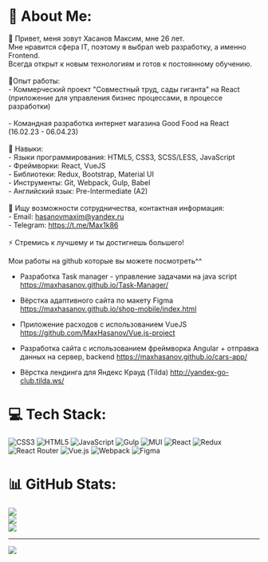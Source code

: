 # 💫 About Me:
💬 Привет, меня зовут Хасанов Максим, мне 26 лет.<br>     Мне нравится сфера IT, поэтому я выбрал web разработку, а именно Frontend. <br>      Всегда открыт к новым технологиям и готов к постоянному обучению.<br><br>🌱Опыт работы:<br> - Коммерческий проект "Совместный труд, сады гиганта" на React (приложение для управления бизнес процессами, в процессе разработки)<br> <br>- Командная разработка интернет магазина Good Food на React (16.02.23 - 06.04.23)<br> <br>👯 Навыки:<br>- Языки программирования: HTML5, CSS3, SCSS/LESS, JavaScript<br>- Фреймворки: React,  VueJS <br>- Библиотеки: Redux, Bootstrap, Material UI<br>- Инструменты: Git, Webpack, Gulp, Babel <br>- Английский язык: Pre-Intermediate (A2)<br><br>🤝 Ищу возможности сотрудничества, контактная информация:<br>- Email: hasanovmaxim@yandex.ru<br>- Telegram: https://t.me/Max1k86<br><br>⚡ Стремись к лучшему и ты достигнешь большего!


Мои работы на github которые вы можете посмотреть^^

- Разработка Task manager - управление задачами на java script
https://maxhasanov.github.io/Task-Manager/

- Вёрстка адаптивного сайта по макету Figma
https://maxhasanov.github.io/shop-mobile/index.html

- Приложение расходов с использованием VueJS
https://github.com/MaxHasanov/Vue.js-project

- Разработка сайта с использованием фреймворка Angular + отправка данных на сервер, backend
https://maxhasanov.github.io/cars-app/

- Вёрстка лендинга для Яндекс Крауд (Tilda)
http://yandex-go-club.tilda.ws/

# 💻 Tech Stack:
![CSS3](https://img.shields.io/badge/css3-%231572B6.svg?style=for-the-badge&logo=css3&logoColor=white) ![HTML5](https://img.shields.io/badge/html5-%23E34F26.svg?style=for-the-badge&logo=html5&logoColor=white) ![JavaScript](https://img.shields.io/badge/javascript-%23323330.svg?style=for-the-badge&logo=javascript&logoColor=%23F7DF1E) ![Gulp](https://img.shields.io/badge/GULP-%23CF4647.svg?style=for-the-badge&logo=gulp&logoColor=white) ![MUI](https://img.shields.io/badge/MUI-%230081CB.svg?style=for-the-badge&logo=material-ui&logoColor=white) ![React](https://img.shields.io/badge/react-%2320232a.svg?style=for-the-badge&logo=react&logoColor=%2361DAFB) ![Redux](https://img.shields.io/badge/redux-%23593d88.svg?style=for-the-badge&logo=redux&logoColor=white) ![React Router](https://img.shields.io/badge/React_Router-CA4245?style=for-the-badge&logo=react-router&logoColor=white) ![Vue.js](https://img.shields.io/badge/vuejs-%2335495e.svg?style=for-the-badge&logo=vuedotjs&logoColor=%234FC08D) ![Webpack](https://img.shields.io/badge/webpack-%238DD6F9.svg?style=for-the-badge&logo=webpack&logoColor=black) 	![Figma](https://img.shields.io/badge/figma-%23F24E1E.svg?style=for-the-badge&logo=figma&logoColor=white)
# 📊 GitHub Stats:
![](https://github-readme-stats.vercel.app/api?username=MaxHasanov&theme=dark&hide_border=false&include_all_commits=false&count_private=false)<br/>
![](https://github-readme-streak-stats.herokuapp.com/?user=MaxHasanov&theme=dark&hide_border=false)<br/>
![](https://github-readme-stats.vercel.app/api/top-langs/?username=MaxHasanov&theme=dark&hide_border=false&include_all_commits=false&count_private=false&layout=compact)

---
[![](https://visitcount.itsvg.in/api?id=MaxHasanov&icon=7&color=11)](https://visitcount.itsvg.in)

<!-- Proudly created with GPRM ( https://gprm.itsvg.in ) -->
